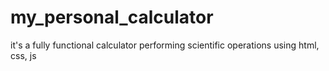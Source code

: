 # my_personal_calculator
it's a fully functional calculator performing scientific operations using html, css, js
